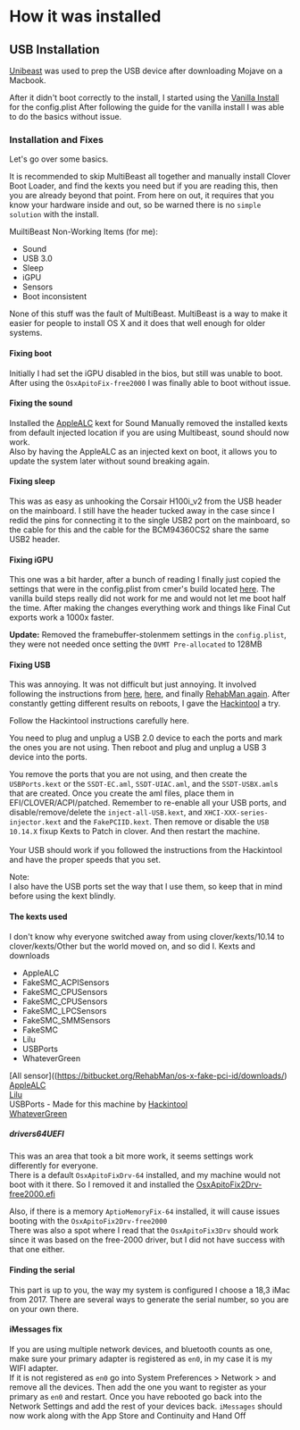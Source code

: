 # How it was installed

## USB Installation
[Unibeast](https://www.tonymacx86.com/threads/unibeast-install-macos-mojave-on-any-supported-intel-based-pc.259381/#create_unibeast) was used to prep the USB device after downloading Mojave on a Macbook.

After it didn't boot correctly to the install, I started using the [Vanilla Install](https://hackintosh.gitbook.io/-r-hackintosh-vanilla-desktop-guide/config.plist-per-hardware/coffee-lake) for the config.plist
After following the guide for the vanilla install I was able to do the basics without issue.


### Installation and Fixes
Let's go over some basics.

It is recommended to skip MultiBeast all together and manually install Clover Boot Loader, and find the kexts you need but if you are reading this, then you are already beyond that point. From here on out, it requires that you know your hardware inside and out, so be warned there is no `simple solution` with the install.


MuiltiBeast Non-Working Items (for me):<br>
* Sound
* USB 3.0
* Sleep
* iGPU
* Sensors
* Boot inconsistent  

None of this stuff was the fault of MultiBeast. MultiBeast is a way to make it easier for people to install OS X and it does that well enough for older systems.



#### Fixing boot
Initially I had set the iGPU disabled in the bios, but still was unable to boot. After using the `OsxApitoFix-free2000` I was finally able to boot without issue.

#### Fixing the sound
Installed the [AppleALC](https://github.com/acidanthera/AppleALC/releases) kext for Sound
Manually removed the installed kexts from default injected location if you are using Multibeast, sound should now work. <br>
Also by having the AppleALC as an injected kext on boot, it allows you to update the system later without sound breaking again.

#### Fixing sleep
This was as easy as unhooking the Corsair H100i_v2 from the USB header on the mainboard. I still have the header tucked away in the case since I redid the pins for connecting it to the single USB2 port on the mainboard, so the cable for this and the cable for the BCM94360CS2 share the same USB2 header.

#### Fixing iGPU
This one was a bit harder, after a bunch of reading I finally just copied the settings that were in the config.plist from cmer's build located [here](https://github.com/cmer/gigabyte-z390-aorus-master-hackintosh). The vanilla build steps really did not work for me and would not let me boot half the time. After making the changes everything work and things like Final Cut exports work a 1000x faster.


**Update:** Removed the framebuffer-stolenmem settings in the `config.plist`, they were not needed once setting the `DVMT Pre-allocated` to 128MB


#### Fixing USB
This was annoying. It was not difficult but just annoying. It involved following the instructions from [here](https://hackintosher.com/forums/thread/list-of-hackintosh-usb-port-limit-patches-10-14-updated.467/), [here](https://www.tonymacx86.com/threads/macos-10-14-3-supplemental-update.271209/), and finally [RehabMan again](https://bitbucket.org/RehabMan/os-x-usb-inject-all/overview). After constantly getting different results on reboots, I gave the [Hackintool](https://www.insanelymac.com/forum/topic/335018-hackintool-v204/) a try.

Follow the Hackintool instructions carefully here.

You need to plug and unplug a USB 2.0 device to each the ports and mark the ones you are not using. Then reboot and plug and unplug a USB 3 device into the ports.

You remove the ports that you are not using, and then create the `USBPorts.kext` or the `SSDT-EC.aml`, `SSDT-UIAC.aml`, and the `SSDT-USBX.aml`s that are created. Once you create the aml files, place them in EFI/CLOVER/ACPI/patched. Remember to re-enable all your USB ports, and disable/remove/delete the `inject-all-USB.kext`, and `XHCI-XXX-series-injector.kext` and the `FakePCIID.kext`. Then remove or disable the `USB 10.14.X` fixup Kexts to Patch in clover.
And then restart the machine.<br>  
Your USB should work if you followed the instructions from the Hackintool and have the proper speeds that you set.

Note:<br>
I also have the USB ports set the way that I use them, so keep that in mind before using the kext blindly.

####  The kexts used
I don't know why everyone switched away from using clover/kexts/10.14 to clover/kexts/Other but the world moved on, and so did I.
Kexts and downloads

* AppleALC
* FakeSMC_ACPISensors
* FakeSMC_CPUSensors
* FakeSMC_CPUSensors
* FakeSMC_LPCSensors
* FakeSMC_SMMSensors
* FakeSMC
* Lilu
* USBPorts
* WhateverGreen

[All sensor]((https://bitbucket.org/RehabMan/os-x-fake-pci-id/downloads/) <br>
[AppleALC](https://github.com/acidanthera/AppleALC/releases) <br>
[Lilu](https://github.com/acidanthera/Lilu/releases) <br>
USBPorts - Made for this machine by [Hackintool](https://www.insanelymac.com/forum/topic/335018-hackintool-v204/) <br>
[WhateverGreen](https://github.com/acidanthera/WhateverGreen)<br>

##### drivers64UEFI
This was an area that took a bit more work, it seems settings work differently for everyone. <br>
There is a default `OsxApitoFixDrv-64` installed, and my machine would not boot with it there. So I removed it and installed the [OsxApitoFix2Drv-free2000.efi](https://nickwoodhams.com/x99-hackintosh-osxaptiofixdrv-allocaterelocblock-error-update/) <br>

Also, if there is a memory `AptioMemoryFix-64` installed, it will cause issues booting with the `OsxApitoFix2Drv-free2000`  <br>
There was also a spot where I read that the `OsxApitoFix3Drv` should work since it was based on the free-2000 driver, but I did not have success with that one either.


#### Finding the serial
This part is up to you, the way my system is configured I choose a 18,3 iMac from 2017. There are several ways to generate the serial number, so you are on your own there.

#### iMessages fix
If you are using multiple network devices, and bluetooth counts as one, make sure your primary adapter is registered as `en0`, in my case it is my WIFI adapter. <br>
If it is not registered as `en0` go into System Preferences > Network > and remove all the devices. Then add the one you want to register as your primary as `en0` and restart. Once you have rebooted go back into the Network Settings and add the rest of your devices back. `iMessages` should now work along with the App Store and Continuity and Hand Off 
